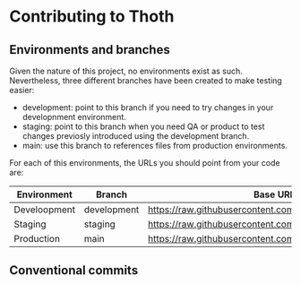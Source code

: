 # Contributing to Thoth

## Environments and branches

Given the nature of this project, no environments exist as such. Nevertheless, three different branches have been created to make testing easier:

* development: point to this branch if you need to try changes in your developnment environment.
* staging: point to this branch when you need QA or product to test changes previosly introduced using the development branch.
* main: use this branch to references files from production environments.

For each of this environments, the URLs you should point from your code are:

| Environment | Branch       | Base URL                                                    |
|-------------|--------------|-------------------------------------------------------------|
| Develoopment| development  | <https://raw.githubusercontent.com/wiris/thoth/development> |
| Staging     | staging      | <https://raw.githubusercontent.com/wiris/thoth/staging>     |
| Production  | main         | <https://raw.githubusercontent.com/wiris/thoth/main>        |

## Conventional commits
